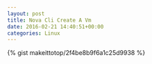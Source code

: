 ```yaml
---
layout: post                                                                                                              
title: Nova Cli Create A Vm                                                                                                                       
date: 2016-02-21 14:40:51+00:00                                                                                                                        
categories: Linux                                                                                                                
---                                                                                                                              
```


{% gist makeittotop/2f4be8b9f6a1c25d9938 %}                                                                                                           

